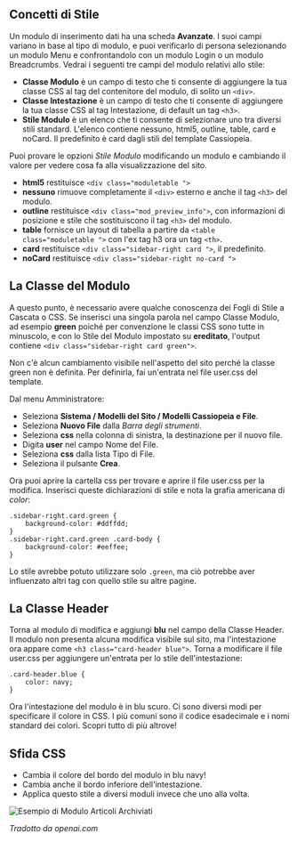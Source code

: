 <!-- Filename: jdocmanual?manual=user&heading=modules&filename=module-styles.md / Display title: Stili dei Moduli -->

## Concetti di Stile

Un modulo di inserimento dati ha una scheda **Avanzate**. I suoi campi variano in base al tipo di modulo, e puoi verificarlo di persona selezionando un modulo Menu e confrontandolo con un modulo Login o un modulo Breadcrumbs. Vedrai i seguenti tre campi del modulo relativi allo stile:

* **Classe Modulo** è un campo di testo che ti consente di aggiungere la tua classe CSS al tag del contenitore del modulo, di solito un `<div>`.
* **Classe Intestazione** è un campo di testo che ti consente di aggiungere la tua classe CSS al tag Intestazione, di default un tag `<h3>`.
* **Stile Modulo** è un elenco che ti consente di selezionare uno tra diversi stili standard. L'elenco contiene nessuno, html5, outline, table, card e noCard. Il predefinito è card dagli stili del template Cassiopeia.

Puoi provare le opzioni *Stile Modulo* modificando un modulo e cambiando il valore per vedere cosa fa alla visualizzazione del sito.

* **html5** restituisce `<div class="moduletable ">`
* **nessuno** rimuove completamente il `<div>` esterno e anche il tag `<h3>` del modulo.
* **outline** restituisce `<div class="mod_preview_info">`, con informazioni di posizione e stile che sostituiscono il tag `<h3>` del modulo.
* **table** fornisce un layout di tabella a partire da `<table class="moduletable ">` con l'ex tag h3 ora un tag `<th>`.
* **card** restituisce `<div class="sidebar-right card ">`, il predefinito.
* **noCard** restituisce `<div class="sidebar-right no-card ">`

## La Classe del Modulo

A questo punto, è necessario avere qualche conoscenza dei Fogli di Stile a Cascata o CSS. Se inserisci una singola parola nel campo Classe Modulo, ad esempio **green** poiché per convenzione le classi CSS sono tutte in minuscolo, e con lo Stile del Modulo impostato su **ereditato**, l'output contiene `<div class="sidebar-right card green">`.

Non c'è alcun cambiamento visibile nell'aspetto del sito perché la classe green non è definita. Per definirla, fai un'entrata nel file user.css del template.

Dal menu Amministratore:
* Seleziona **Sistema / Modelli del Sito / Modelli Cassiopeia e File**.
* Seleziona **Nuovo File** dalla *Barra degli strumenti*.
* Seleziona **css** nella colonna di sinistra, la destinazione per il nuovo file.
* Digita **user** nel campo Nome del File.
* Seleziona **css** dalla lista Tipo di File.
* Seleziona il pulsante **Crea**.

Ora puoi aprire la cartella css per trovare e aprire il file user.css per la modifica. Inserisci queste dichiarazioni di stile e nota la grafia americana di *color*:
```
.sidebar-right.card.green {
    background-color: #ddffdd;
}
.sidebar-right.card.green .card-body {
    background-color: #eeffee;
}
```
Lo stile avrebbe potuto utilizzare solo `.green`, ma ciò potrebbe aver influenzato altri tag con quello stile su altre pagine.

## La Classe Header

Torna al modulo di modifica e aggiungi **blu** nel campo della Classe Header. Il modulo non presenta alcuna modifica visibile sul sito, ma l'intestazione ora appare come `<h3 class="card-header blue">`. Torna a modificare il file user.css per aggiungere un'entrata per lo stile dell'intestazione:

```
.card-header.blue {
    color: navy;
}
```

Ora l'intestazione del modulo è in blu scuro. Ci sono diversi modi per specificare il colore in CSS. I più comuni sono il codice esadecimale e i nomi standard dei colori. Scopri tutto di più altrove!

## Sfida CSS

* Cambia il colore del bordo del modulo in blu navy!
* Cambia anche il bordo inferiore dell'intestazione.
* Applica questo stile a diversi moduli invece che uno alla volta.

![Esempio di Modulo Articoli Archiviati](../../../en/images/modules/modules-archived-articles.png)

*Tradotto da openai.com*

